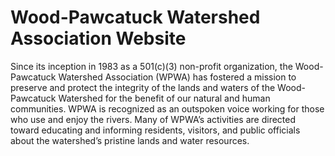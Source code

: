 # Wood-Pawcatuck Watershed Association Website
Since its inception in 1983 as a 501(c)(3) non-profit organization, the Wood-Pawcatuck Watershed Association (WPWA) has fostered a mission to preserve and protect the integrity of the lands and waters of the Wood-Pawcatuck Watershed for the benefit of our natural and human communities. WPWA is recognized as an outspoken voice working for those who use and enjoy the rivers. Many of WPWA’s activities are directed toward educating and informing residents, visitors, and public officials about the watershed’s pristine lands and water resources.
